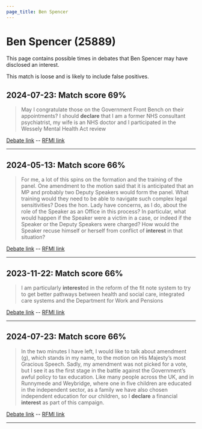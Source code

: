 ```yaml
---
page_title: Ben Spencer
---
```


# Ben Spencer  (25889)

This page contains possible times in debates that Ben Spencer may have disclosed an interest.

This match is loose and is likely to include false positives. 



## 2024-07-23: Match score 69%

>May I congratulate those on the Government Front Bench on their appointments? I should **declare** that I am a former NHS consultant psychiatrist, my wife is an NHS doctor and I participated in the Wessely Mental Health Act review

[Debate link](https://www.theyworkforyou.com/debates/?id=2024-07-23d.516.1)  --  [RFMI link](https://www.theyworkforyou.com/mp/25889/register)


---



## 2024-05-13: Match score 66%

>For me, a lot of this spins on the formation and the training of the panel. One amendment to the motion said that it is anticipated that an MP and probably two Deputy Speakers would form the panel. What training would they need to be able to navigate such complex legal sensitivities? Does the hon. Lady have concerns,  as I do, about the role of the Speaker as an Office in this process? In particular, what would happen if the Speaker were a victim in a case, or indeed if the Speaker or the Deputy Speakers were charged? How would the Speaker recuse himself or herself from conflict of **interest** in that situation?

[Debate link](https://www.theyworkforyou.com/debates/?id=2024-05-13c.78.0)  --  [RFMI link](https://www.theyworkforyou.com/mp/25889/register)


---



## 2023-11-22: Match score 66%

>I am particularly **interest**ed in the reform of the fit note system to try to get better pathways between health and social care, integrated care systems and the Department for Work and Pensions

[Debate link](https://www.theyworkforyou.com/debates/?id=2023-11-22d.379.0)  --  [RFMI link](https://www.theyworkforyou.com/mp/25889/register)


---



## 2024-07-23: Match score 66%

>In the two minutes I have left, I would like to talk about amendment (g), which stands in my name, to the motion on His Majesty’s most Gracious Speech. Sadly, my amendment was not picked for a vote, but I see it as the first stage in the battle against the Government’s awful policy to tax education. Like many people across the UK, and in Runnymede and Weybridge, where one in five children are educated in the independent sector, as a family we have also chosen independent education for our children, so I **declare** a financial **interest** as part of this campaign.

[Debate link](https://www.theyworkforyou.com/debates/?id=2024-07-23d.583.0)  --  [RFMI link](https://www.theyworkforyou.com/mp/25889/register)


---

